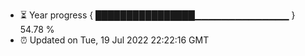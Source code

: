 - ⏳ Year progress { ████████████████▁▁▁▁▁▁▁▁▁▁▁▁▁▁ } 54.78 %
- ⏰ Updated on Tue, 19 Jul 2022 22:22:16 GMT

